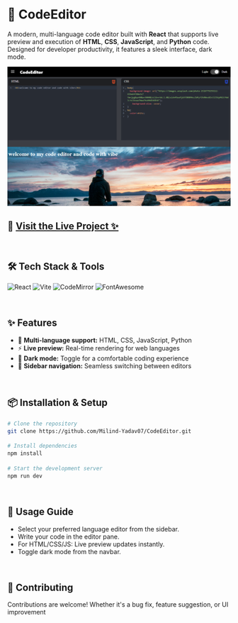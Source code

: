 # 🚀 CodeEditor

A modern, multi-language code editor built with **React** that supports live preview and execution of **HTML**, **CSS**, **JavaScript**, and **Python** code. Designed for developer productivity, it features a sleek interface, dark mode.

![Code Editor](./public/code-editor.png)

## 🔗 [Visit the Live Project ✨](https://milind-code-editor.netlify.app/)

<br>

## 🛠️ Tech Stack & Tools

![React](https://img.shields.io/badge/React-20232A?style=for-the-badge&logo=react&logoColor=61DAFB)
![Vite](https://img.shields.io/badge/Vite-646CFF?style=for-the-badge&logo=vite&logoColor=white)
![CodeMirror](https://img.shields.io/badge/CodeMirror-1E1E1E?style=for-the-badge&logo=codemirror&logoColor=white)
![FontAwesome](https://img.shields.io/badge/FontAwesome-339AF0?style=for-the-badge&logo=fontawesome&logoColor=white)

<br>

## ✨ Features

- 🧠 **Multi-language support:** HTML, CSS, JavaScript, Python
- ⚡ **Live preview:** Real-time rendering for web languages
- 🌙 **Dark mode:** Toggle for a comfortable coding experience
- 🧭 **Sidebar navigation:** Seamless switching between editors

<br>

## 📦 Installation & Setup

```bash
# Clone the repository
git clone https://github.com/Milind-Yadav07/CodeEditor.git

# Install dependencies
npm install

# Start the development server
npm run dev
```

<br>

## 🧪 Usage Guide
- Select your preferred language editor from the sidebar.
- Write your code in the editor pane.
- For HTML/CSS/JS: Live preview updates instantly.
- Toggle dark mode from the navbar.

<br>

## 🤝 Contributing
Contributions are welcome! Whether it's a bug fix, feature suggestion, or UI improvement
